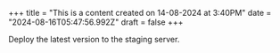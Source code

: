 +++
title = "This is a content created on 14-08-2024 at 3:40PM"
date = "2024-08-16T05:47:56.992Z"
draft = false
+++

  Deploy the latest version to the staging server.
        